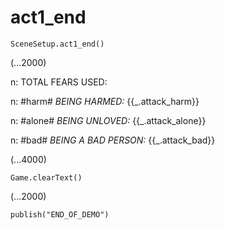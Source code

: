 # act1_end

`SceneSetup.act1_end()`

(...2000)

n: TOTAL FEARS USED:

n: #harm# *BEING HARMED:* {{_.attack_harm}}

n: #alone# *BEING UNLOVED:* {{_.attack_alone}}

n: #bad# *BEING A BAD PERSON:* {{_.attack_bad}}

(...4000)

`Game.clearText()`

(...2000)

`publish("END_OF_DEMO")`